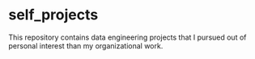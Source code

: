 # self_projects
This repository contains data engineering projects that I pursued out of personal interest than my organizational work.
